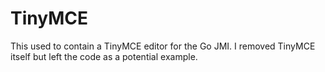 TinyMCE
=======

This used to contain a TinyMCE editor for the Go JMI. I removed
TinyMCE itself but left the code as a potential example.

